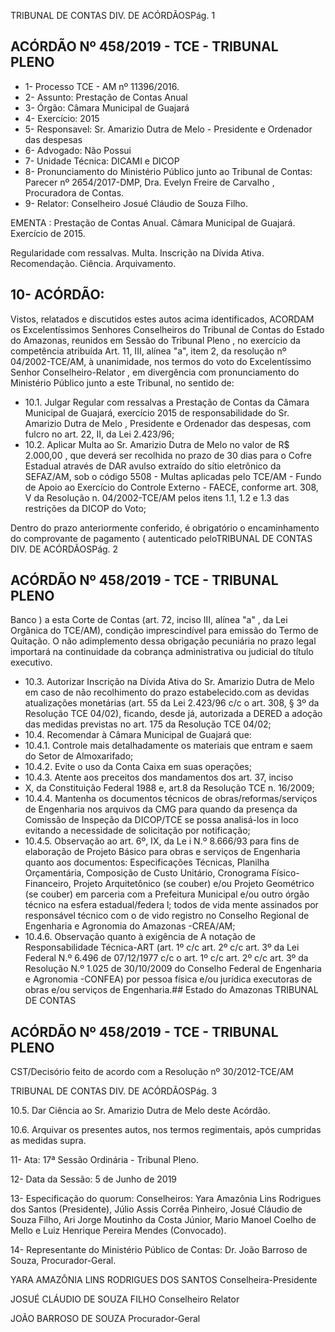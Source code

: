 TRIBUNAL DE CONTAS DIV. DE ACÓRDÃOSPág. 1

## ACÓRDÃO Nº 458/2019 - TCE - TRIBUNAL PLENO

- 1- Processo TCE - AM nº 11396/2016.
- 2- Assunto: Prestação de Contas Anual
- 3- Órgão: Câmara Municipal de Guajará
- 4- Exercício: 2015
- 5- Responsavel: Sr. Amarizio Dutra de Melo - Presidente e Ordenador das despesas
- 6- Advogado: Não Possui
- 7- Unidade Técnica: DICAMI e DICOP
- 8- Pronunciamento  do  Ministério  Público  junto  ao  Tribunal  de  Contas: Parecer  nº 2654/2017-DMP, Dra. Evelyn Freire de Carvalho , Procuradora de Contas.
- 9- Relator: Conselheiro Josué Cláudio de Souza Filho.

EMENTA : Prestação  de  Contas  Anual. Câmara Municipal de Guajará. Exercício de 2015.

Regularidade  com  ressalvas.  Multa.  Inscrição  na Dívida Ativa. Recomendação. Ciência. Arquivamento.

## 10-  ACÓRDÃO:

Vistos, relatados e discutidos estes autos acima identificados, ACORDAM os Excelentíssimos Senhores Conselheiros do Tribunal de Contas do Estado do Amazonas, reunidos em Sessão do Tribunal Pleno , no exercício da competência atribuída Art. 11, III, alínea "a", item 2, da resolução nº 04/2002-TCE/AM, à unanimidade, nos termos do voto do Excelentíssimo Senhor Conselheiro-Relator , em divergência com pronunciamento do Ministério Público junto a este Tribunal, no sentido de:

- 10.1. Julgar  Regular  com  ressalvas a  Prestação  de  Contas  da  Câmara Municipal  de  Guajará,  exercício  2015  de  responsabilidade  do Sr. Amarizio Dutra de Melo , Presidente e Ordenador das despesas, com fulcro no art. 22, II, da Lei 2.423/96;
- 10.2. Aplicar Multa ao Sr. Amarizio Dutra de Melo no valor de R$ 2.000,00 , que deverá ser recolhida no prazo de 30 dias para o Cofre Estadual através de DAR avulso extraído do sítio eletrônico da SEFAZ/AM, sob o código  5508  -  Multas  aplicadas  pelo  TCE/AM  -  Fundo  de  Apoio  ao Exercício  do  Controle  Externo  -  FAECE,  conforme  art.  308,  V  da Resolução n. 04/2002-TCE/AM pelos itens 1.1, 1.2 e 1.3 das restrições da DICOP do Voto;

Dentro do prazo anteriormente conferido, é obrigatório o encaminhamento  do  comprovante  de  pagamento  ( autenticado  peloTRIBUNAL DE CONTAS DIV. DE ACÓRDÃOSPág. 2

## ACÓRDÃO Nº 458/2019 - TCE - TRIBUNAL PLENO

Banco )  a  esta  Corte  de  Contas  (art.  72,  inciso  III,  alínea  "a"  ,  da  Lei Orgânica do TCE/AM), condição imprescindível para emissão do Termo de Quitação. O não adimplemento dessa obrigação pecuniária no prazo legal importará na continuidade da cobrança administrativa ou judicial do título executivo.

- 10.3. Autorizar Inscrição na Dívida Ativa do Sr. Amarizio Dutra de Melo em caso de não recolhimento do prazo estabelecido.com as devidas atualizações monetárias (art. 55 da Lei 2.423/96 c/c o art. 308, § 3º da Resolução  TCE  04/02),  ficando,  desde  já,  autorizada  a  DERED  a adoção das medidas previstas no art. 175 da Resolução TCE 04/02;
- 10.4. Recomendar à Câmara Municipal de Guajará que:
- 10.4.1. Controle mais detalhadamente os materiais que entram e saem do Setor de Almoxarifado;
- 10.4.2. Evite o uso da Conta Caixa em suas operações;
- 10.4.3. Atente aos preceitos dos mandamentos dos art. 37, inciso
- X, da Constituição Federal 1988 e, art.8 da Resolução TCE n. 16/2009;
- 10.4.4. Mantenha os documentos técnicos de obras/reformas/serviços  de  Engenharia  nos  arquivos  da CMG para quando da presença da Comissão de Inspeção da  DICOP/TCE  se  possa  analisá-los  in  loco  evitando  a necessidade de solicitação por notificação;
- 10.4.5. Observação ao art. 6º, IX, da Le i N.º 8.666/93 para fins de elaboração de Projeto Básico para obras e serviços de Engenharia quanto aos documentos: Especificações Técnicas,  Planilha  Orçamentária,  Composição  de  Custo Unitário, Cronograma Físico-Financeiro, Projeto Arquitetônico  (se  couber)  e/ou  Projeto  Geométrico  (se couber) em parceria com a Prefeitura Municipal e/ou outro órgão  técnico  na  esfera  estadual/federa  l;  todos  de  vida mente assinados por responsável técnico com o de vido registro no Conselho Regional de Engenharia e Agronomia do Amazonas -CREA/AM;
- 10.4.6. Observação  quanto à exigência de A notação de Responsabilidade Técnica-ART (art. 1º c/c art. 2º c/c art. 3º da Lei Federal N.º 6.496 de 07/12/1977 c/c o art. 1º c/c art. 2º  c/c  art.  3º  da  Resolução  N.º  1.025  de  30/10/2009  do Conselho Federal de Engenharia e Agronomia -CONFEA) por  pessoa  física  e/ou  jurídica  executoras  de  obras  e/ou serviços de Engenharia.## Estado do Amazonas TRIBUNAL DE CONTAS

## ACÓRDÃO Nº 458/2019 - TCE - TRIBUNAL PLENO

CST/Decisório feito de acordo com a Resolução nº 30/2012-TCE/AM

TRIBUNAL DE CONTAS DIV. DE ACÓRDÃOSPág. 3

10.5. Dar Ciência ao Sr.  Amarizio Dutra de Melo deste Acórdão.

10.6. Arquivar os presentes autos, nos termos regimentais, após cumpridas as medidas supra.

11-  Ata: 17ª Sessão Ordinária - Tribunal Pleno.

12-  Data da Sessão: 5 de Junho de 2019

13-  Especificação do quorum: Conselheiros: Yara Amazônia Lins Rodrigues dos Santos (Presidente),  Júlio  Assis  Corrêa  Pinheiro,  Josué  Cláudio  de  Souza  Filho,  Ari  Jorge Moutinho  da  Costa  Júnior,  Mario  Manoel  Coelho  de  Mello  e  Luiz  Henrique  Pereira Mendes (Convocado).

14-  Representante  do  Ministério  Público  de  Contas: Dr. João  Barroso  de  Souza, Procurador-Geral.

YARA AMAZÔNIA LINS RODRIGUES DOS SANTOS Conselheira-Presidente

JOSUÉ CLÁUDIO DE SOUZA FILHO Conselheiro Relator

JOÃO BARROSO DE SOUZA Procurador-Geral